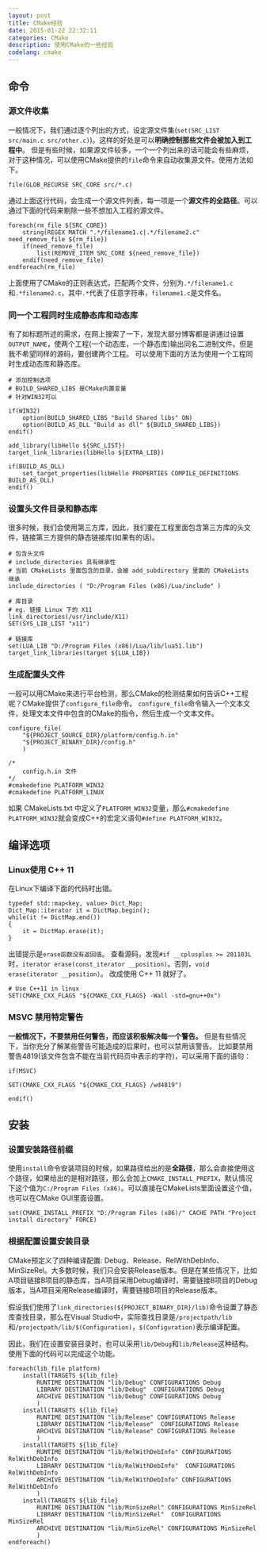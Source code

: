 ```yaml
---
layout: post
title: CMake经验
date: 2015-01-22 22:32:11
categories: CMake
description: 使用CMake的一些经验
codelang: cmake
---
```



## 命令

### 源文件收集
一般情况下，我们通过逐个列出的方式，设定源文件集(`set(SRC_LIST src/main.c src/other.c)`)。这样的好处是可以**明确控制那些文件会被加入到工程中**。
但是有些时候，如果源文件较多，一个一个列出来的话可能会有些麻烦，对于这种情况，可以使用CMake提供的`file`命令来自动收集源文件。使用方法如下。

```
file(GLOB_RECURSE SRC_CORE src/*.c)
```
通过上面这行代码，会生成一个源文件列表，每一项是一个**源文件的全路径**。可以通过下面的代码来剔除一些不想加入工程的源文件。

```
foreach(rm_file ${SRC_CORE})
	string(REGEX MATCH ".*/filename1.c|.*/filename2.c" need_remove_file ${rm_file})
	if(need_remove_file)
		list(REMOVE_ITEM SRC_CORE ${need_remove_file})
	endif(need_remove_file)
endforeach(rm_file)
```
上面使用了CMake的正则表达式，匹配两个文件，分别为`.*/filename1.c`和`.*filename2.c`，其中`.*`代表了任意字符串，`filename1.c`是文件名。


### 同一个工程同时生成静态库和动态库
有了如标题所述的需求，在网上搜索了一下，发现大部分博客都是讲通过设置`OUTPUT_NAME`，使两个工程(一个动态库，一个静态库)输出同名二进制文件。但是我不希望同样的源码，要创建两个工程。
可以使用下面的方法为使用一个工程同时生成动态库和静态库。

```
# 添加控制选项
# BUILD_SHARED_LIBS 是CMake内置变量
# 针对WIN32可以

if(WIN32)
	option(BUILD_SHARED_LIBS "Build Shared libs" ON)
	option(BUILD_AS_DLL "Build as dll" ${BUILD_SHARED_LIBS})
endif()

add_library(libHello ${SRC_LIST})
target_link_libraries(libHello ${EXTRA_LIB})

if(BUILD_AS_DLL)
	set_target_properties(libHello PROPERTIES COMPILE_DEFINITIONS BUILD_AS_DLL)
endif()
```


### 设置头文件目录和静态库
很多时候，我们会使用第三方库，因此，我们要在工程里面包含第三方库的头文件，链接第三方提供的静态链接库(如果有的话)。

```
# 包含头文件
# include_directories 具有继承性
# 当前 CMakeLists 里面包含的目录，会被 add_subdirectory 里面的 CMakeLists 继承
include_directories ( "D:/Program Files (x86)/Lua/include" )

# 库目录
# eg. 链接 Linux 下的 X11
link_directories(/usr/include/X11)
SET(SYS_LIB_LIST "x11")

# 链接库
set(LUA_LIB "D:/Program Files (x86)/Lua/lib/lua51.lib")
target_link_libraries(target ${LUA_LIB})
```

### 生成配置头文件
一般可以用CMake来进行平台检测，那么CMake的检测结果如何告诉C++工程呢？CMake提供了`configure_file`命令。
`configure_file`命令输入一个文本文件，处理文本文件中包含的CMake的指令，然后生成一个文本文件。

```
configure_file(
	"${PROJECT_SOURCE_DIR}/platform/config.h.in"
	"${PROJECT_BINARY_DIR}/config.h"
	)
```

```
/*
	config.h.in 文件
*/
#cmakedefine PLATFORM_WIN32
#cmakedefine PLATFORM_LINUX
```
如果 CMakeLists.txt 中定义了`PLATFORM_WIN32`变量，那么`#cmakedefine PLATFORM_WIN32`就会变成C++的宏定义语句`#define PLATFORM_WIN32`。

## 编译选项

### Linux使用 C++ 11
在Linux下编译下面的代码时出错。

```
typedef std::map<key, value> Dict_Map;
Dict_Map::iterator it = DictMap.begin();
while(it != DictMap.end())
{
	it = DictMap.erase(it);
}
```
出错提示是`erase函数没有返回值`。
查看源码，发现`#if __cplusplus >= 201103L`时，`iterator erase(const_iterator __position)`。否则，`void erase(iterator __position)`。
改成使用 C++ 11 就好了。

```
# Use C++11 in linux
SET(CMAKE_CXX_FLAGS "${CMAKE_CXX_FLAGS} -Wall -std=gnu++0x")
```

### MSVC 禁用特定警告
**一般情况下，不要禁用任何警告，而应该积极解决每一个警告。**
但是有些情况下，当你充分了解某些警告可能造成的后果时，也可以禁用该警告。
比如要禁用警告4819(该文件包含不能在当前代码页中表示的字符)，可以采用下面的语句：

```
if(MSVC)

SET(CMAKE_CXX_FLAGS "${CMAKE_CXX_FLAGS} /wd4819")

endif()
```

## 安装

### 设置安装路径前缀
使用`install`命令安装项目的时候，如果路径给出的是**全路径**，那么会直接使用这个路径，如果给出的是相对路径，那么会加上`CMAKE_INSTALL_PREFIX`，默认情况下这个值为`C:/Program Files (x86)`。可以直接在CMakeLists里面设置这个值，也可以在CMake GUI里面设置。

```
set(CMAKE_INSTALL_PREFIX "D:/Program Files (x86)/" CACHE PATH "Project install directory" FORCE)
```

### 根据配置设置安装目录
CMake预定义了四种编译配置: Debug、Release、RelWithDebInfo、MinSizeRel。大多数时候，我们只会安装Release版本。但是在某些情况下，比如A项目链接B项目的静态库，当A项目采用Debug编译时，需要链接B项目的Debug版本，当A项目采用Release编译时，需要链接B项目的Release版本。

假设我们使用了`link_directories(${PROJECT_BINARY_DIR}/lib)`命令设置了静态库查找目录，那么在Visual Studio中，实际查找目录是`/projectpath/lib`和`/projectpath/lib/$(Configuration)`，`$(Configuration)`表示编译配置。

因此，我们在设置安装目录时，也可以采用`lib/Debug`和`lib/Release`这种结构。使用下面的代码可以完成这个功能。

```
foreach(lib_file platform)
	install(TARGETS ${lib_file}
		RUNTIME DESTINATION "lib/Debug" CONFIGURATIONS Debug
		LIBRARY DESTINATION "lib/Debug"  CONFIGURATIONS Debug
		ARCHIVE DESTINATION "lib/Debug" CONFIGURATIONS Debug
		)
	install(TARGETS ${lib_file}
		RUNTIME DESTINATION "lib/Release" CONFIGURATIONS Release
		LIBRARY DESTINATION "lib/Release"  CONFIGURATIONS Release
		ARCHIVE DESTINATION "lib/Release" CONFIGURATIONS Release
		)
	install(TARGETS ${lib_file}
		RUNTIME DESTINATION "lib/RelWithDebInfo" CONFIGURATIONS RelWithDebInfo
		LIBRARY DESTINATION "lib/RelWithDebInfo"  CONFIGURATIONS RelWithDebInfo
		ARCHIVE DESTINATION "lib/RelWithDebInfo" CONFIGURATIONS RelWithDebInfo
		)
	install(TARGETS ${lib_file}
		RUNTIME DESTINATION "lib/MinSizeRel" CONFIGURATIONS MinSizeRel
		LIBRARY DESTINATION "lib/MinSizeRel"  CONFIGURATIONS MinSizeRel
		ARCHIVE DESTINATION "lib/MinSizeRel" CONFIGURATIONS MinSizeRel
		)
endforeach()
```